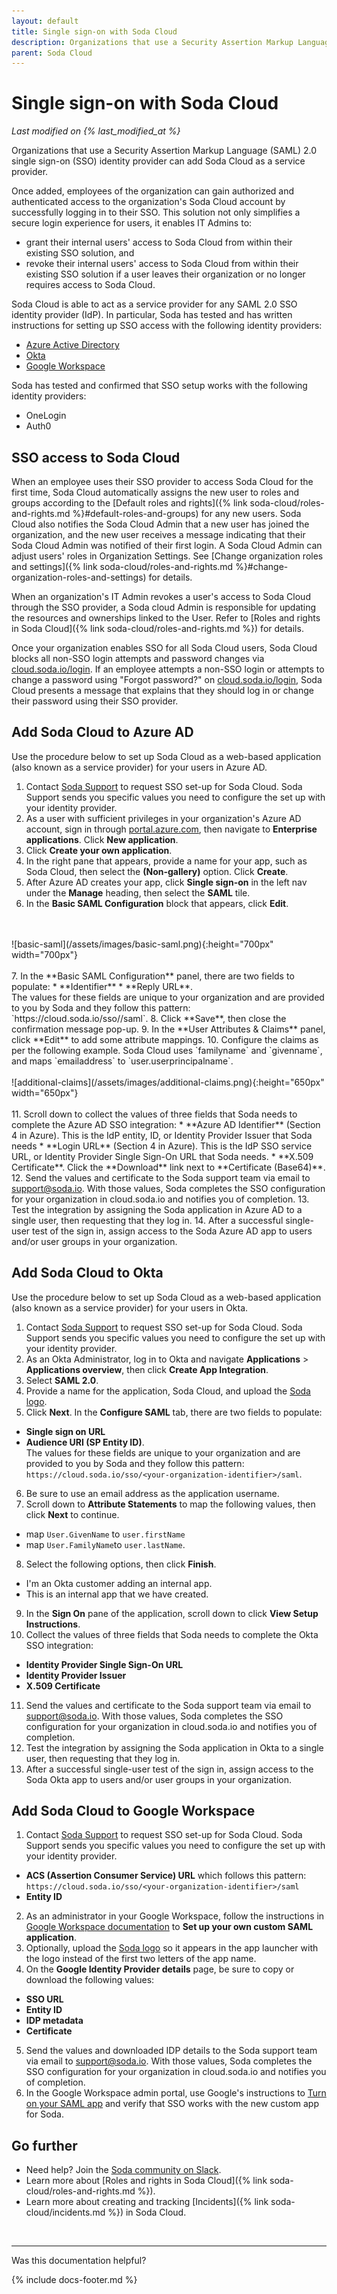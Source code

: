 ```yaml
---
layout: default
title: Single sign-on with Soda Cloud
description: Organizations that use a Security Assertion Markup Language (SAML) 2.0 single sign-on (SSO) identity provider can add Soda Cloud as a service provider.
parent: Soda Cloud
---
```


# Single sign-on with Soda Cloud
*Last modified on {% last_modified_at %}*

Organizations that use a Security Assertion Markup Language (SAML) 2.0 single sign-on (SSO) identity provider can add Soda Cloud as a service provider. 

Once added, employees of the organization can gain authorized and authenticated access to the organization's Soda Cloud account by successfully logging in to their SSO. This solution not only simplifies a secure login experience for users, it enables IT Admins to:

* grant their internal users' access to Soda Cloud from within their existing SSO solution, and
* revoke their internal users' access to Soda Cloud from within their existing SSO solution if a user leaves their organization or no longer requires access to Soda Cloud.

Soda Cloud is able to act as a service provider for any SAML 2.0 SSO identity provider (IdP). In particular, Soda has tested and has written instructions for setting up SSO access with the following identity providers: 

* [Azure Active Directory](#add-soda-cloud-to-azure-ad)
* [Okta](#add-soda-cloud-to-okta)
* [Google Workspace](#add-soda-cloud-to-google-workspace)

Soda has tested and confirmed that SSO setup works with the following identity providers:

* OneLogin
* Auth0 

## SSO access to Soda Cloud

When an employee uses their SSO provider to access Soda Cloud for the first time, Soda Cloud automatically assigns the new user to roles and groups according to the [Default roles and rights]({% link soda-cloud/roles-and-rights.md %}#default-roles-and-groups) for any new users. Soda Cloud also notifies the Soda Cloud Admin that a new user has joined the organization, and the new user receives a message indicating that their Soda Cloud Admin was notified of their first login. A Soda Cloud Admin can adjust users' roles in Organization Settings. See [Change organization roles and settings]({% link soda-cloud/roles-and-rights.md %}#change-organization-roles-and-settings) for details.

When an organization's IT Admin revokes a user's access to Soda Cloud through the SSO provider, a Soda cloud Admin is responsible for updating the resources and ownerships linked to the User. Refer to [Roles and rights in Soda Cloud]({% link soda-cloud/roles-and-rights.md %}) for details.

Once your organization enables SSO for all Soda Cloud users, Soda Cloud blocks all non-SSO login attempts and password changes via <a href="https://cloud.soda.io/login" target="_blank">cloud.soda.io/login<a/>. If an employee attempts a non-SSO login or attempts to change a password using "Forgot password?" on <a href="https://cloud.soda.io/login" target="_blank">cloud.soda.io/login<a/>, Soda Cloud presents a message that explains that they should log in or change their password using their SSO provider. 


## Add Soda Cloud to Azure AD

Use the procedure below to set up Soda Cloud as a web-based application (also known as a service provider) for your users in Azure AD.

1. Contact <a href="mailto:support@soda.io">Soda Support</a> to request SSO set-up for Soda Cloud. Soda Support sends you specific values you need to configure the set up with your identity provider.
2. As a user with sufficient privileges in your organization's Azure AD account, sign in through <a href="http://portal.azure.com" target="_blank">portal.azure.com<a/>, then navigate to **Enterprise applications**. Click **New application**.
3. Click **Create your own application**.
4. In the right pane that appears, provide a name for your app, such as Soda Cloud, then select the **(Non-gallery)** option. Click **Create**.
5. After Azure AD creates your app, click **Single sign-on** in the left nav under the **Manage** heading, then select the **SAML** tile.
6. In the **Basic SAML Configuration** block that appears, click **Edit**.
<br />
<br />
![basic-saml](/assets/images/basic-saml.png){:height="700px" width="700px"}
<br />
<br />
7. In the **Basic SAML Configuration** panel, there are two fields to populate: 
* **Identifier**
* **Reply URL**. <br />
The values for these fields are unique to your organization and are provided to you by Soda and they follow this pattern: `https://cloud.soda.io/sso/<short-name>/saml`.
8. Click **Save**, then close the confirmation message pop-up.
9. In the **User Attributes & Claims** panel, click **Edit** to add some attribute mappings.
10. Configure the claims as per the following example. Soda Cloud uses `familyname` and `givenname`, and maps `emailaddress` to `user.userprincipalname`.
<br />
<br />
![additional-claims](/assets/images/additional-claims.png){:height="650px" width="650px"}
<br />
<br />
11. Scroll down to collect the values of three fields that Soda needs to complete the Azure AD SSO integration: 
* **Azure AD Identifier** (Section 4 in Azure). This is the IdP entity, ID, or Identity Provider Issuer that Soda needs
* **Login URL** (Section 4 in Azure). This is the IdP SSO service URL, or Identity Provider Single Sign-On URL that Soda needs.
* **X.509 Certificate**. Click the **Download** link next to **Certificate (Base64)**.
12. Send the values and certificate to the Soda support team via email to <a href="mailto:support@soda.io" target="_blank">support@soda.io</a>. With those values, Soda completes the SSO configuration for your organization in cloud.soda.io and notifies you of completion. 
13. Test the integration by assigning the Soda application in Azure AD to a single user, then requesting that they log in.
14. After a successful single-user test of the sign in, assign access to the Soda Azure AD app to users and/or user groups in your organization.

## Add Soda Cloud to Okta

Use the procedure below to set up Soda Cloud as a web-based application (also known as a service provider) for your users in Okta.

1. Contact <a href="mailto:support@soda.io">Soda Support</a> to request SSO set-up for Soda Cloud. Soda Support sends you specific values you need to configure the set up with your identity provider.
2. As an Okta Administrator, log in to Okta and navigate **Applications** > **Applications overview**, then click **Create App Integration**.
3. Select **SAML 2.0**.
4. Provide a name for the application, Soda Cloud, and upload the <a href="soda-logo.png" download>Soda logo</a>.
5. Click **Next**. In the **Configure SAML** tab, there are two fields to populate:
* **Single sign on URL**
* **Audience URI (SP Entity ID)**. <br />
The values for these fields are unique to your organization and are provided to you by Soda and they follow this pattern: `https://cloud.soda.io/sso/<your-organization-identifier>/saml`.
6. Be sure to use an email address as the application username.
7. Scroll down to **Attribute Statements** to map the following values, then click **Next** to continue.
* map `User.GivenName` to `user.firstName`
* map `User.FamilyName`to `user.lastName`. <br />
8. Select the following options, then click **Finish**.
* I'm an Okta customer adding an internal app.
* This is an internal app that we have created. <br />
9. In the **Sign On** pane of the application, scroll down to click **View Setup Instructions**.
10. Collect the values of three fields that Soda needs to complete the Okta SSO integration:
* **Identity Provider Single Sign-On URL**
* **Identity Provider Issuer**
* **X.509 Certificate**
11. Send the values and certificate to the Soda support team via email to <a href="mailto:support@soda.io" target="_blank">support@soda.io</a>. With those values, Soda completes the SSO configuration for your organization in cloud.soda.io and notifies you of completion.
12. Test the integration by assigning the Soda application in Okta to a single user, then requesting that they log in.
13. After a successful single-user test of the sign in, assign access to the Soda Okta app to users and/or user groups in your organization.


## Add Soda Cloud to Google Workspace

1. Contact <a href="mailto:support@soda.io">Soda Support</a> to request SSO set-up for Soda Cloud. Soda Support sends you specific values you need to configure the set up with your identity provider.
* **ACS (Assertion Consumer Service) URL** which follows this pattern: `https://cloud.soda.io/sso/<your-organization-identifier>/saml`
* **Entity ID**
2. As an administrator in your Google Workspace, follow the instructions in <a href="https://support.google.com/a/answer/6087519?hl=en&ref_topic=7559288" target="_blank">Google Workspace documentation</a> to **Set up your own custom SAML application**.
3. Optionally, upload the <a href="soda-logo.png" download>Soda logo</a> so it appears in the app launcher with the logo instead of the first two letters of the app name.  
4. On the **Google Identity Provider details** page, be sure to copy or download the following values:
* **SSO URL**
* **Entity ID**
* **IDP metadata**
* **Certificate** 
5. Send the values and downloaded IDP details to the Soda support team via email to <a href="mailto:support@soda.io" target="_blank">support@soda.io</a>. With those values, Soda completes the SSO configuration for your organization in cloud.soda.io and notifies you of completion.
6. In the Google Workspace admin portal, use Google's instructions to <a href="https://support.google.com/a/answer/6087519?hl=en&ref_topic=7559288" target="_blank">Turn on your SAML app</a> and verify that SSO works with the new custom app for Soda.


## Go further

* Need help? Join the <a href="https://community.soda.io/slack" target="_blank"> Soda community on Slack</a>.
* Learn more about [Roles and rights in Soda Cloud]({% link soda-cloud/roles-and-rights.md %}).
* Learn more about creating and tracking [Incidents]({% link soda-cloud/incidents.md %}) in Soda Cloud.
<br />

---

Was this documentation helpful?

<!-- LikeBtn.com BEGIN -->
<span class="likebtn-wrapper" data-theme="tick" data-i18n_like="Yes" data-ef_voting="grow" data-show_dislike_label="true" data-counter_zero_show="true" data-i18n_dislike="No"></span>
<script>(function(d,e,s){if(d.getElementById("likebtn_wjs"))return;a=d.createElement(e);m=d.getElementsByTagName(e)[0];a.async=1;a.id="likebtn_wjs";a.src=s;m.parentNode.insertBefore(a, m)})(document,"script","//w.likebtn.com/js/w/widget.js");</script>
<!-- LikeBtn.com END -->

{% include docs-footer.md %}